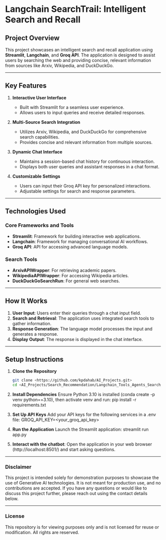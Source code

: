 # Langchain SearchTrail: Intelligent Search and Recall

## Project Overview

This project showcases an intelligent search and recall application using **Streamlit**, **Langchain**, and **Groq API**. The application is designed to assist users by searching the web and providing concise, relevant information from sources like Arxiv, Wikipedia, and DuckDuckGo.

---

## Key Features

1. **Interactive User Interface**
   - Built with Streamlit for a seamless user experience.
   - Allows users to input queries and receive detailed responses.

2. **Multi-Source Search Integration**
   - Utilizes Arxiv, Wikipedia, and DuckDuckGo for comprehensive search capabilities.
   - Provides concise and relevant information from multiple sources.

3. **Dynamic Chat Interface**
   - Maintains a session-based chat history for continuous interaction.
   - Displays both user queries and assistant responses in a chat format.

4. **Customizable Settings**
   - Users can input their Groq API key for personalized interactions.
   - Adjustable settings for search and response parameters.

---

## Technologies Used

### Core Frameworks and Tools
- **Streamlit**: Framework for building interactive web applications.
- **Langchain**: Framework for managing conversational AI workflows.
- **Groq API**: API for accessing advanced language models.

### Search Tools
- **ArxivAPIWrapper**: For retrieving academic papers.
- **WikipediaAPIWrapper**: For accessing Wikipedia articles.
- **DuckDuckGoSearchRun**: For general web searches.

---

## How It Works

1. **User Input**: Users enter their queries through a chat input field.
2. **Search and Retrieval**: The application uses integrated search tools to gather information.
3. **Response Generation**: The language model processes the input and generates a response.
4. **Display Output**: The response is displayed in the chat interface.

---

## Setup Instructions

1. **Clone the Repository**
   ```bash
   git clone <https://github.com/kpdahab/AI_Projects.git>
   cd <AI_Projects/Search_Recommendation/Langchain_Tools_Agents_Search_Engine> 

2.	**Install Dependencies**
   Ensure Python 3.10 is installed (conda create -p venv python==3.10), then activate venv and run:
   pip install -r requirements.txt


3.	**Set Up API Keys**
   Add your API keys for the following services in a .env file:
   GROQ_API_KEY=<your_groq_api_key>


4.	**Run the Application**
   Launch the Streamlit application:
   streamlit run app.py

5.	**Interact with the chatbot**:
   Open the application in your web browser (http://localhost:8501/) and start asking questions.
   
---

### Disclaimer

This project is intended solely for demonstration purposes to showcase the use of Generative AI technologies. It is not meant for production use, and no contributions are accepted. If you have any questions or would like to discuss this project further, please reach out using the contact details below.

---

### License

This repository is for viewing purposes only and is not licensed for reuse or modification. All rights are reserved.
